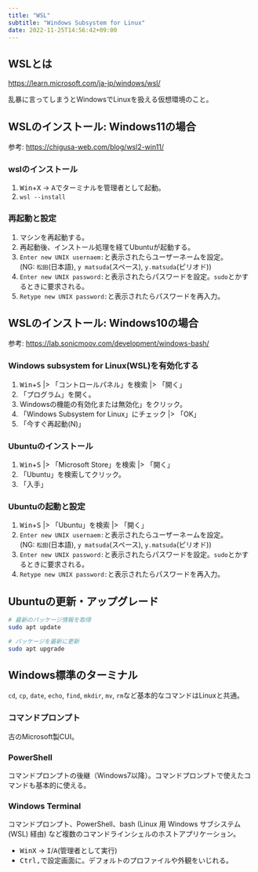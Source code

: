 ```yaml
---
title: "WSL"
subtitle: "Windows Subsystem for Linux"
date: 2022-11-25T14:56:42+09:00
---
```


## WSLとは
https://learn.microsoft.com/ja-jp/windows/wsl/

乱暴に言ってしまうとWindowsでLinuxを扱える仮想環境のこと。

## WSLのインストール: Windows11の場合
参考: https://chigusa-web.com/blog/wsl2-win11/

### wslのインストール
1. <kbd>Win</kbd>+<kbd>X</kbd> → <kbd>A</kbd>でターミナルを管理者として起動。
2. `wsl --install`

### 再起動と設定
1. マシンを再起動する。
2. 再起動後、インストール処理を経てUbuntuが起動する。
3. `Enter new UNIX usernaem:`と表示されたらユーザーネームを設定。<br>(NG: `松田`(日本語), `y matsuda`(スペース), `y.matsuda`(ピリオド))
4. `Enter new UNIX password:`と表示されたらパスワードを設定。`sudo`とかするときに要求される。
5. `Retype new UNIX password:`と表示されたらパスワードを再入力。

## WSLのインストール: Windows10の場合
参考: https://lab.sonicmoov.com/development/windows-bash/

### Windows subsystem for Linux(WSL)を有効化する
1. <kbd>Win</kbd>+<kbd>S</kbd> |> 「コントロールパネル」を検索 |> 「開く」
2. 「プログラム」を開く。
3. Windowsの機能の有効化または無効化」をクリック。
4. 「Windows Subsystem for Linux」にチェック |> 「OK」
5. 「今すぐ再起動(N)」

### Ubuntuのインストール
1. <kbd>Win</kbd>+<kbd>S</kbd> |> 「Microsoft Store」を検索 |> 「開く」
2. 「Ubuntu」を検索してクリック。
3. 「入手」

### Ubuntuの起動と設定
1. <kbd>Win</kbd>+<kbd>S</kbd> |> 「Ubuntu」を検索 |> 「開く」
2. `Enter new UNIX usernaem:`と表示されたらユーザーネームを設定。<br>(NG: `松田`(日本語), `y matsuda`(スペース), `y.matsuda`(ピリオド))
3. `Enter new UNIX password:`と表示されたらパスワードを設定。`sudo`とかするときに要求される。
4. `Retype new UNIX password:`と表示されたらパスワードを再入力。


## Ubuntuの更新・アップグレード
```bash
# 最新のパッケージ情報を取得
sudo apt update

# パッケージを最新に更新
sudo apt upgrade
```

## Windows標準のターミナル
`cd`, `cp`, `date`, `echo`, `find`, `mkdir`, `mv`, `rm`など基本的なコマンドはLinuxと共通。

### コマンドプロンプト
古のMicrosoft製CUI。

### PowerShell
コマンドプロンプトの後継（Windows7以降）。コマンドプロンプトで使えたコマンドも基本的に使える。

### Windows Terminal
コマンドプロンプト、PowerShell、bash (Linux 用 Windows サブシステム (WSL) 経由) など複数のコマンドラインシェルのホストアプリケーション。

- <kbd>Win</kbd><kbd>X</kbd> → <kbd>I</kbd>/<kbd>A</kbd>(管理者として実行)
- <kbd>Ctrl</kbd><kbd>,</kbd>で設定画面に。デフォルトのプロファイルや外観をいじれる。
